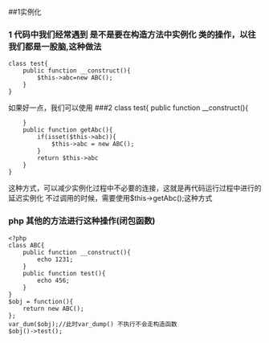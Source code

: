 ##1实例化
### 1 代码中我们经常遇到 是不是要在构造方法中实例化 类的操作，以往我们都是一股脑,这种做法

    class test{
        public function __construct(){
            $this->abc=new ABC();
        }
    }
 如果好一点，我们可以使用
###2 
    class test{
        public function __construct(){
            
        }
        public function getAbc(){
            if(isset($this->abc)){
                $this->abc = new ABC();
            }
            return $this->abc
        }
    }
 这种方式，可以减少实例化过程中不必要的连接，这就是再代码运行过程中进行的延迟实例化 不过调用的时候，需要使用$this->getAbc();这种方式

### php 其他的方法进行这种操作(闭包函数)
    <?php
    class ABC{
        public function __construct(){
            echo 1231;
        }
        public function test(){
            echo 456;
        }
    }
    $obj = function(){
        return new ABC();
    };
    var_dum($obj);//此时var_dump() 不执行不会走构造函数
    $obj()->test();
